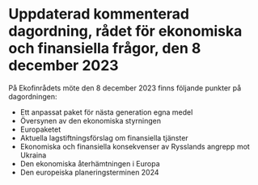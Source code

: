 # Uppdaterad kommenterad dagordning, rådet för ekonomiska och finansiella frågor, den 8 december 2023

På Ekofinrådets möte den 8 december 2023 finns följande punkter på dagordningen:

* Ett anpassat paket för nästa generation egna medel
* Översynen av den ekonomiska styrningen
* Europaketet
* Aktuella lagstiftningsförslag om finansiella tjänster
* Ekonomiska och finansiella konsekvenser av Rysslands angrepp mot Ukraina
* Den ekonomiska återhämtningen i Europa
* Den europeiska planeringsterminen 2024
